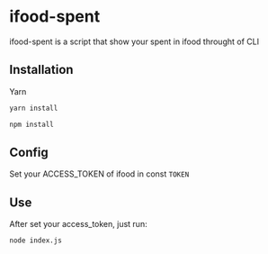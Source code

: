# ifood-spent

ifood-spent is a script that show your spent in ifood throught of CLI

## Installation

Yarn
```bash
yarn install
```

```bash
npm install
```

## Config

Set your ACCESS_TOKEN of ifood in const `TOKEN`

## Use

After set your access_token, just run:

```bash
node index.js
```